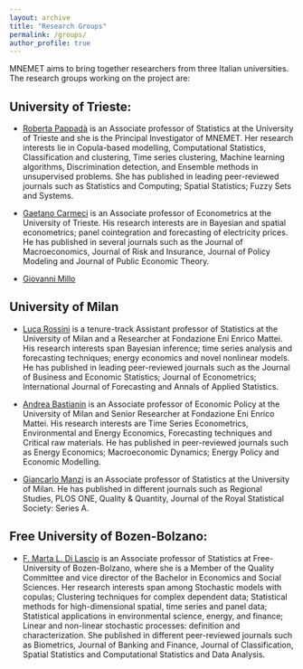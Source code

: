 ```yaml
---
layout: archive
title: "Research Groups"
permalink: /groups/
author_profile: true
---
```


MNEMET aims to bring together researchers from three Italian universities. The research groups working on the project are:

## University of Trieste:

* [Roberta Pappadà](https://deams.units.it/it/dipartimento/persone/personale-docente?q=it/node/17847) is an Associate professor of Statistics at the University of Trieste and she is the Principal Investigator of MNEMET. Her research interests lie in Copula-based modelling, Computational Statistics, Classification and clustering, Time series clustering, Machine learning algorithms, Discrimination detection, and Ensemble methods in unsupervised problems. She has published in leading peer-reviewed journals such as Statistics and Computing; Spatial Statistics; Fuzzy Sets and Systems.
  
* [Gaetano Carmeci](https://www.units.it/persone/index.php/from/abook/persona/4715) is an Associate professor of Econometrics at the University of Trieste. His research interests are in Bayesian and spatial econometrics; panel cointegration and forecasting of electricity prices. He has published in several journals such as the Journal of Macroeconomics, Journal of Risk and Insurance, Journal of Policy Modeling and Journal of Public Economic Theory.

* [Giovanni Millo]()

## University of Milan

* [Luca Rossini](https://rossiniluca.github.io/web/) is a tenure-track Assistant professor of Statistics at the University of Milan and a Researcher at Fondazione Eni Enrico Mattei. His research interests span Bayesian inference; time series analysis and forecasting techniques; energy economics and novel nonlinear models. He has published in leading peer-reviewed journals such as the Journal of Business and Economic Statistics; Journal of Econometrics; International Journal of Forecasting and Annals of Applied Statistics.

* [Andrea Bastianin](https://sites.google.com/view/andrea-bastianin) is an Associate professor of Economic Policy at the University of Milan and Senior Researcher at Fondazione Eni Enrico Mattei. His research interests are Time Series Econometrics, Environmental and Energy Economics, Forecasting techniques and Critical raw materials. He has published in peer-reviewed journals such as Energy Economics; Macroeconomic Dynamics; Energy Policy and Economic Modelling.

* [Giancarlo Manzi](https://www.unimi.it/it/ugov/person/giancarlo-manzi) is an Associate professor of Statistics at the University of Milan. He has published in different journals such as Regional Studies, PLOS ONE, Quality & Quantity, Journal of the Royal Statistical Society: Series A.

  
## Free University of Bozen-Bolzano:

* [F. Marta L. Di Lascio](http://www.fmldilascio.it) is an Associate professor of Statistics at Free-University of Bozen-Bolzano, where she is a Member of the Quality Committee and vice director of the Bachelor in Economics and Social Sciences.
  Her research interests span among Stochastic models with copulas; Clustering techniques for complex dependent data; Statistical methods for high-dimensional spatial, time series and panel data; Statistical applications in environmental science, energy, and finance; Linear and non-linear stochastic processes: definition and characterization.
She published in different peer-reviewed journals such as Biometrics, Journal of Banking and Finance, Journal of Classification,  Spatial Statistics and Computational Statistics and Data Analysis.
